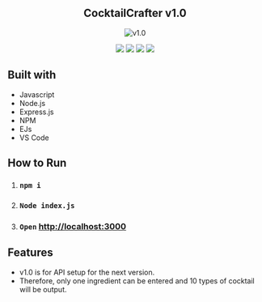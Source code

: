 <h2 align="center">
  CocktailCrafter v1.0
</h2>

<div align="center">
  <img alt="v1.0" src="" />
</div>

<p align="center">
  <img src="https://ziadoua.github.io/m3-Markdown-Badges/badges/Javascript/javascript2.svg">
  <img src="https://ziadoua.github.io/m3-Markdown-Badges/badges/NodeJS/nodejs1.svg">
  <img src="https://ziadoua.github.io/m3-Markdown-Badges/badges/npm/npm2.svg">
  <img src="https://ziadoua.github.io/m3-Markdown-Badges/badges/Express/express2.svg">
</p>

## Built with
- Javascript
- Node.js
- Express.js
- NPM
- EJs
- VS Code

## How to Run
1. ### `npm i`
2. ### `Node index.js`
3. ### `Open` [http://localhost:3000](http://localhost:3000)

## Features
- v1.0 is for API setup for the next version.
- Therefore, only one ingredient can be entered and 10 types of cocktail will be output.
